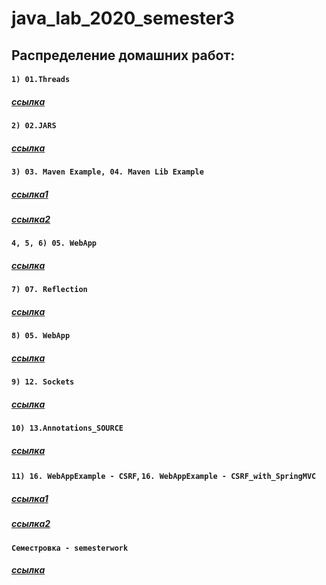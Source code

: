 # java_lab_2020_semester3

## Распределение домашних работ:

#### `1) 01.Threads`
##### [ссылка](https://github.com/Romo4ka-bot/java_lab_2020_semester3/tree/master/01.Threads/src/ru/itis/pool)
#### `2) 02.JARS`
##### [ссылка](https://github.com/Romo4ka-bot/java_lab_2020_semester3/tree/master/02.JARS)
#### `3) 03. Maven Example, 04. Maven Lib Example`
##### [ссылка1](https://github.com/Romo4ka-bot/java_lab_2020_semester3/tree/master/03.%20Maven%20Example)
##### [ссылка2](https://github.com/Romo4ka-bot/java_lab_2020_semester3/tree/master/04.%20Maven%20Lib%20Example)
#### `4, 5, 6) 05. WebApp`
##### [ссылка](https://github.com/Romo4ka-bot/java_lab_2020_semester3/tree/master/05.%20WebApp)
#### `7) 07. Reflection`
##### [ссылка](https://github.com/Romo4ka-bot/java_lab_2020_semester3/tree/master/07.%20Reflection)
#### `8) 05. WebApp`
##### [ссылка](https://github.com/Romo4ka-bot/java_lab_2020_semester3/tree/master/05.%20WebApp)
#### `9) 12. Sockets`
##### [ссылка](https://github.com/Romo4ka-bot/java_lab_2020_semester3/tree/master/12.%20Sockets)
#### `10) 13.Annotations_SOURCE`
##### [ссылка](https://github.com/Romo4ka-bot/java_lab_2020_semester3/tree/master/13.Annotations_SOURCE)
#### `11) 16. WebAppExample - CSRF`, `16. WebAppExample - CSRF_with_SpringMVC`
##### [ссылка1](https://github.com/Romo4ka-bot/java_lab_2020_semester3/tree/master/16.%20WebAppExample%20-%20CSRF)
##### [ссылка2](https://github.com/Romo4ka-bot/java_lab_2020_semester3/tree/master/16.%20WebAppExample%20-%20CSRF_with_SpringMVC)
#### `Семестровка - semesterwork`
##### [ссылка](https://github.com/Romo4ka-bot/java_lab_2020_semester3/tree/master/semesterwork)
